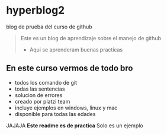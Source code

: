 # hyperblog2
blog de prueba del curso de github
> Este es un blog de aprendizaje sobre el manejo de github
> - Aqui se aprenderam buenas practicas

## En este curso vermos de todo bro
* todos los comando de git
* todas las sentencias
* solucion de errores
* creado por platzi team
* incluye ejemplos en windows, linux y mac
* disponible para todas las edades

JAJAJA **Este readme es de practica** Solo es un ejemplo
